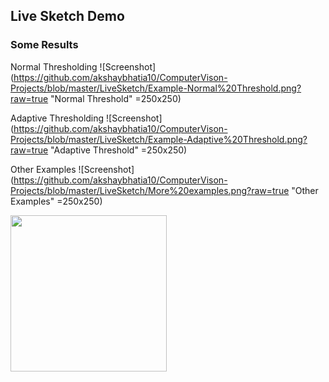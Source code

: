 ## Live Sketch Demo

### Some Results

Normal Thresholding
![Screenshot](https://github.com/akshaybhatia10/ComputerVison-Projects/blob/master/LiveSketch/Example-Normal%20Threshold.png?raw=true "Normal Threshold" =250x250)

Adaptive Thresholding
![Screenshot](https://github.com/akshaybhatia10/ComputerVison-Projects/blob/master/LiveSketch/Example-Adaptive%20Threshold.png?raw=true "Adaptive Threshold" =250x250)

Other Examples
![Screenshot](https://github.com/akshaybhatia10/ComputerVison-Projects/blob/master/LiveSketch/More%20examples.png?raw=true "Other Examples" =250x250)


<img src="https://github.com/akshaybhatia10/ComputerVison-Projects/blob/master/LiveSketch/Example-Normal%20Threshold.png" alt="" data-canonical-src="https://github.com/akshaybhatia10/ComputerVison-Projects/blob/master/LiveSketch/Example-Normal%20Threshold.png" width="250" height="250" />
